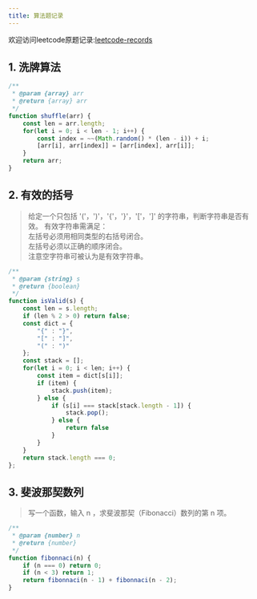 ```yaml
---
title: 算法题记录
---
```

欢迎访问leetcode原题记录:[leetcode-records](http://xo.silenttt.top/leetcode-records)
<!-- more -->
## 1. 洗牌算法

```js
/**
 * @param {array} arr
 * @return {array} arr
 */
function shuffle(arr) {
    const len = arr.length;
    for(let i = 0; i < len - 1; i++) {
        const index = ~~(Math.random() * (len - i)) + i;
        [arr[i], arr[index]] = [arr[index], arr[i]];
    }
    return arr;
}
```

## 2. 有效的括号
>给定一个只包括 '('，')'，'{'，'}'，'['，']' 的字符串，判断字符串是否有效。 
有效字符串需满足：  
左括号必须用相同类型的右括号闭合。  
左括号必须以正确的顺序闭合。  
注意空字符串可被认为是有效字符串。

```js
/**
 * @param {string} s
 * @return {boolean}
 */
function isValid(s) {
    const len = s.length;
    if (len % 2 > 0) return false;
    const dict = {
        "{" : "}",
        "[" : "]",
        "(" : ")"
    };
    const stack = [];
    for(let i = 0; i < len; i++) {
      	const item = dict[s[i]];
        if (item) {
            stack.push(item);
        } else {
            if (s[i] === stack[stack.length - 1]) {
                stack.pop();
            } else {
                return false
            }
        }
    }
    return stack.length === 0;
};
```
## 3. 斐波那契数列
>写一个函数，输入 n ，求斐波那契（Fibonacci）数列的第 n 项。
```js
/**
 * @param {number} n
 * @return {number}
 */
function fibonnaci(n) {
    if (n === 0) return 0;
    if (n < 3) return 1;
    return fibonnaci(n - 1) + fibonnaci(n - 2);
}
```
